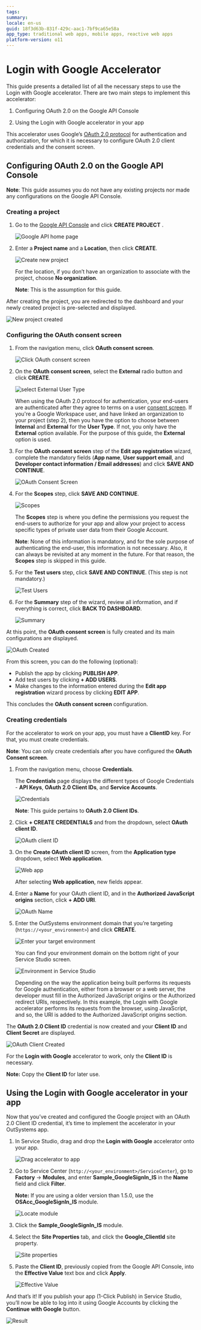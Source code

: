 ```yaml
---
tags: 
summary: 
locale: en-us
guid: 18f3d63b-831f-429c-aac1-7bf9ca65e58a
app_type: traditional web apps, mobile apps, reactive web apps
platform-version: o11
---
```


# Login with Google Accelerator

This guide presents a detailed list of all the necessary steps to use the Login with Google accelerator. There are two main steps to implement this accelerator:

1. Configuring OAuth 2.0 on the Google API Console

1. Using the Login with Google accelerator in your app

This accelerator uses Google’s [OAuth 2.0 protocol](https://tools.ietf.org/html/rfc6749) for authentication and authorization, for which it is necessary to configure OAuth 2.0 client credentials and the consent screen.

## Configuring OAuth 2.0 on the Google API Console

**Note**: This guide assumes you do not have any existing projects nor made any configurations on the Google API Console. 

### Creating a project

1. Go to the [Google API Console](https://console.developers.google.com/) and click **CREATE PROJECT** .

    ![Google API home page](images/api-home-gc.png)

1. Enter a **Project name** and a **Location**, then click **CREATE**. 

    ![Create new project](images/api-new-project-gc.png)

    For the location, if you don’t have an organization to associate with the project, choose **No organization**. 
    
    **Note**: This is the assumption for this guide. 

After creating the project, you are redirected to the dashboard and your newly created project is pre-selected and displayed.

![New project created](images/api-project-created-gc.png)

### Configuring the OAuth consent screen

1. From the navigation menu, click **OAuth consent screen**.

    ![Click OAuth consent screen](images/api-oauth-consent-gc.png)

1. On the **OAuth consent screen**, select the **External** radio button and click **CREATE**.

    ![select External User Type](images/api-external-gc.png)

    When using the OAuth 2.0 protocol for authentication, your end-users are authenticated after they agree to terms on a user [consent screen](https://support.google.com/cloud/answer/10311615?hl=en&ref_topic=3473162). If you're a Google Workspace user, and have linked an organization to your project (step 2), then you have the option to choose between **Internal** and **External** for the **User Type**. If not, you only have the **External** option available. For the purpose of this guide, the **External** option is used. 

1. For the **OAuth consent screen** step of the **Edit app registration** wizard, complete the mandatory fields (**App name**, **User support email**, and **Developer contact information / Email addresses**) and click **SAVE AND CONTINUE**.

    ![OAuth Consent Screen](images/api-oauth-gc.png)

1. For the **Scopes** step, click **SAVE AND CONTINUE**.

    ![Scopes](images/api-scopes-gc.png)

    The **Scopes** step is where you define the permissions you request the end-users to authorize for your app and allow your project to access specific types of private user data from their Google Account.

    **Note**: None of this information is mandatory, and for the sole purpose of authenticating the end-user, this information is not necessary. Also, it can always be revisited at any moment in the future. For that reason, the **Scopes** step is skipped in this guide. 

1. For the **Test users** step, click **SAVE AND CONTINUE**. (This step is not mandatory.)

    ![Test Users](images/api-testusers-gc.png)

1. For the **Summary** step of the wizard, review all information, and if everything is correct, click **BACK TO DASHBOARD**.

    ![Summary](images/api-summary-gc.png)

At this point, the **OAuth consent screen** is fully created and its main configurations are displayed.

![OAuth Created](images/api-oauth-created-gc.png)

From this screen, you can do the following (optional):

* Publish the app by clicking **PUBLISH APP**. 
* Add test users by clicking **+ ADD USERS**.
* Make changes to the information entered during the **Edit app registration** wizard process by clicking **EDIT APP**.

This concludes the **OAuth consent screen** configuration.

### Creating credentials

For the accelerator to work on your app, you must have a **ClientID** key. For that, you must create credentials. 

**Note**: You can only create credentials after you have configured the **OAuth Consent screen**.

1. From the navigation menu, choose **Credentials**.

    The **Credentials** page displays the different types of Google Credentials - **API Keys**, **OAuth 2.0 Client IDs**, and **Service Accounts**.

    ![Credentials](images/api-credentials-gc.png)

    **Note**: This guide pertains to **OAuth 2.0 Client IDs**.

1. Click **+ CREATE CREDENTIALS** and from the dropdown, select **OAuth client ID**.

    ![OAuth client ID](images/api-client-gc.png)

1. On the **Create OAuth client ID** screen, from the **Application type** dropdown, select **Web application**.

    ![Web app](images/api-webapp-gc.png)

    After selecting **Web application**, new fields appear.

1. Enter a **Name** for your OAuth client ID, and in the **Authorized JavaScript origins** section, click **+ ADD URI**. 

    ![OAuth Name](images/api-oauth-name-gc.png)

1. Enter the OutSystems environment domain that you’re targeting (`https://<your_environment>`) and click **CREATE**.

    ![Enter your target environment](images/enter-environment-gc.png)

    You can find your environment domain on the bottom right of your Service Studio screen.

    ![Environment in Service Studio](images/environment-ss.png)

    Depending on the way the application being built performs its requests for Google authentication, either from a browser or a web server, the developer must fill in the Authorized JavaScript origins or the Authorized redirect URIs, respectively. In this example, the Login with Google accelerator performs its requests from the browser, using JavaScript, and so, the URI is added to the Authorized JavaScript origins section. 

The **OAuth 2.0 Client ID** credential is now created and your **Client ID** and **Client Secret** are displayed.

![OAuth Client Created](images/api-client-created-gc.png)

For the **Login with Google** accelerator to work, only the **Client ID** is necessary. 

**Note:** Copy the **Client ID** for later use. 

## Using the Login with Google accelerator in your app 

Now that you’ve created and configured the Google project with an OAuth 2.0 Client ID credential, it’s time to implement the accelerator in your OutSystems app.

1. In Service Studio, drag and drop the **Login with Google** accelerator onto your app.

    ![Drag accelerator to app](images/drag-acc-ss.png)

1. Go to Service Center (`http://<your_environment>/ServiceCenter`), go to **Factory** -> **Modules**, and enter **Sample_GoogleSignIn_IS** in the **Name** field and click **Filter**.

    **Note:** If you are using a older version than 1.5.0, use the **OSAcc_GoogleSignIn_IS** module.

    ![Locate module](images/locate-module-sc.png)

1. Click the **Sample_GoogleSignIn_IS** module.

1. Select the **Site Properties** tab, and click the **Google_ClientId** site property.

    ![Site properties](images/siteprop-sc.png)

1. Paste the **Client ID**, previously copied from the Google API Console, into the **Effective Value** text box and click **Apply**.

    ![Effective Value](images/effectval-sc.png)

And that’s it! If you publish your app (1-Click Publish) in Service Studio, you’ll now be able to log into it using Google Accounts by clicking the **Continue with Google** button.

![Result](images/result-ss.png)
